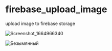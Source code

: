 # firebase_upload_image

upload image to firebase storage

![Screenshot_1664966340](https://user-images.githubusercontent.com/49438937/194042669-358a5e60-31e7-4f7c-84b1-dfec94a64fd2.png)

![Безымянный](https://user-images.githubusercontent.com/49438937/194042853-d74cf742-1bae-49cd-8370-eb6c12d1dfe4.png)
